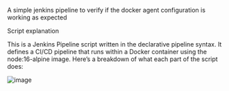 A simple jenkins pipeline to verify if the docker agent configuration is working as expected


Script explanation

This is a Jenkins Pipeline script written in the declarative pipeline syntax. It defines a CI/CD pipeline that runs within a Docker container using the node:16-alpine image. Here’s a breakdown of what each part of the script does:

![image](https://github.com/user-attachments/assets/0449b69c-791a-4b81-8c72-7d318e5d57a7)

